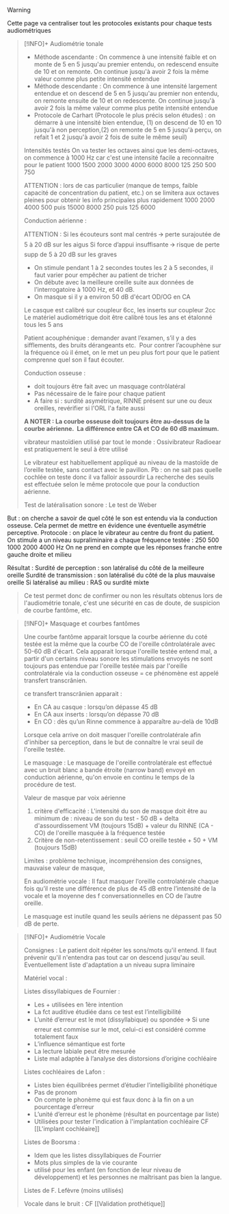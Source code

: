 >[!WARNING] 
>Cette page va centraliser tout les protocoles existants pour chaque tests audiométriques 

>[!INFO]+ Audiométrie tonale
>
>- Méthode ascendante : 
>On commence à une intensité faible et on monte de 5 en 5 jusqu'au premier entendu, on redescend ensuite de 10 et on remonte. On continue jusqu'à avoir 2 fois la même valeur comme plus petite intensité entendue
>- Méthode descendante : 
>On commence à une intensité largement entendue et on descend de 5 en 5 jusqu'au premier non entendu, on remonte ensuite de 10 et on redescente. On continue jusqu'à avoir 2 fois la même valeur comme plus petite intensité entendue
>- Protocole de Carhart (Protocole le plus précis selon études) :
on démarre à une intensité bien entendue, (1) on descend de 10 en 10 jusqu'à non perception,(2) on remonte de 5 en 5 jusqu'à perçu, on refait 1 et 2 jusqu'à avoir 2 fois de suite le même seuil)
>
>Intensités testés
>On va tester les octaves ainsi que les demi-octaves, on commence à 1000 Hz car c'est une intensité facile a reconnaitre pour le patient
>1000 1500 2000 3000 4000 6000 8000 125 250 500 750
>
>ATTENTION : lors de cas particulier (manque de temps, faible capacité de concentration du patient, etc.) on se limitera aux octaves pleines pour obtenir les info principales plus rapidement
>1000 2000 4000 500 puis 15000 8000 250 puis 125 6000
>
>Conduction aérienne :
>
>ATTENTION : 
>Si les écouteurs sont mal centrés 🡪 perte surajoutée de 5 à 20 dB sur les aigus
>Si force d’appui insuffisante 🡪 risque de perte supp de 5 à 20 dB sur les graves
>
>- On stimule pendant 1 à 2 secondes toutes les 2 à 5 secondes, il faut varier pour empêcher au patient de tricher
>- On débute avec la meilleure oreille suite aux données de l’interrogatoire à 1000 Hz, et 40 dB.
>- On masque si il y a environ 50 dB d'écart OD/OG en CA 
>
>Le casque est calibré sur coupleur 6cc, les inserts sur coupleur 2cc
>Le matériel audiométrique doit être calibré tous les ans et étalonné tous les 5 ans
>
>Patient acouphénique : demander avant l’examen, s’il y a des sifflements, des bruits dérangeants etc. 
>Pour contrer l’acouphène sur la fréquence où il émet, on le met un peu plus fort pour que le patient comprenne quel son il faut écouter.
>
>Conduction osseuse : 
>- doit toujours être fait avec un masquage contrôlatéral
>- Pas nécessaire de le faire pour chaque patient
>- A faire si : surdité asymétrique, RINNE présent sur une ou deux oreilles, revérifier si l'ORL l'a faite aussi 
>
>**A NOTER : 
>La courbe osseuse doit toujours être au-dessus de la courbe aérienne. 
>La différence entre CA et CO de 60 dB maximum.**
>
>vibrateur mastoïdien utilisé par tout le monde : Ossivibrateur Radioear est pratiquement le seul à être utilisé
>
>Le vibrateur est habituellement appliqué au niveau de la mastoïde de l’oreille testée, sans contact avec le pavillon.
>Pb : on ne sait pas quelle cochlée on teste donc il va falloir assourdir
>La recherche des seuils est effectuée selon le même protocole que pour la conduction aérienne.
>
>Test de latéralisation sonore : Le test de Weber
>
But : on cherche a savoir de quel côté le son est entendu via la conduction osseuse. Cela permet de mettre en évidence une éventuelle asymétrie perceptive.
Protocole : on place le vibrateur au centre du front du patient. On stimule a un niveau supraliminaire a chaque fréquence testée : 250 500 1000 2000 4000 Hz
On ne prend en compte que les réponses franche entre gauche droite et milieu
>
Résultat : 
Surdité de perception : son latéralisé du côté de la meilleure oreille
Surdité de transmission : son latéralisé du côté de la plus mauvaise oreille
Si latéralisé au milieu : RAS ou surdité mixte
>
>Ce test permet donc de confirmer ou non les résultats obtenus lors de l'audiométrie tonale, c'est une sécurité en cas de doute, de suspicion de courbe fantôme, etc.

>[!INFO]+ Masquage et courbes fantômes
>
>Une courbe fantôme apparait lorsque la courbe aérienne du coté testée est la même que la courbe CO de l'oreille côntrolatérale avec 50-60 dB d'écart. Cela apparait lorsque l'oreille testée entend mal, a partir d'un certains niveau sonore les stimulations envoyés ne sont toujours pas entendue par l'oreille testée mais par l'oreille controlatérale via la conduction osseuse = ce phénomène est appelé transfert transcrânien.
>
>ce transfert transcrânien apparait :
>
>- En CA au casque : lorsqu’on dépasse 45 dB
>- En CA aux inserts : lorsqu’on dépasse 70 dB
>- En CO : dès qu’un Rinne commence à apparaître au-delà de 10dB
>  
>  Lorsque cela arrive on doit masquer l'oreille controlatérale afin d'inhiber sa perception, dans le but de connaître le vrai seuil de l'oreille testée.
>
>Le masquage : 
>Le masquage de l'oreille controlatérale est effectué avec un bruit blanc a bande étroite (narrow band) envoyé en conduction aérienne, qu'on envoie en continu le temps de la procédure de test.
>
>Valeur de masque par voix aérienne
>1) critère d'efficacité : L'intensité du son de masque doit être au minimum de : niveau de son du test - 50 dB + delta d'assourdissement VM (toujours 15dB) + valeur du RINNE (CA - CO) de l'oreille masquée à la fréquence testée
>2) Critère de non-retentissement : seuil CO oreille testée + 50 + VM (toujours 15dB)
>   
>   Limites : problème technique, incompréhension des consignes, mauvaise valeur de masque,
>   
>En audiométrie vocale :
>Il faut masquer l’oreille controlatérale chaque fois qu’il reste une différence de plus de 45 dB entre l’intensité de la vocale et la moyenne des f conversationnelles en CO de l’autre oreille. 
>
>Le masquage est inutile quand les seuils aériens ne dépassent pas 50 dB de perte.

>[!INFO]+ Audiométrie Vocale
>
>
>
>Consignes :
>Le patient doit répéter les sons/mots qu'il entend. Il faut prévenir qu'il n'entendra pas tout car on descend jusqu'au seuil.
>Eventuellement liste d'adaptation a un niveau supra liminaire
>
>
>
>Matériel vocal : 
>
>Listes dissyllabiques de Fournier : 
>
>- Les + utilisées en 1ère intention 
>- La fct auditive étudiée dans ce test est l’intelligibilité 
>- L’unité d’erreur est le mot (dissyllabique) ou spondée 🡪 Si une erreur est commise sur le mot, celui-ci est considéré comme totalement faux 
>- L’influence sémantique est forte 
>- La lecture labiale peut être mesurée 
>- Liste mal adaptée à l’analyse des distorsions d’origine cochléaire
>
>Listes cochléaires de Lafon :
>
>- Listes bien équilibrées permet d’étudier l’intelligibilité phonétique
>- Pas de pronom 
>- On compte le phonème qui est faux donc à la fin on a un pourcentage d’erreur 
>- L’unité d’erreur est le phonème (résultat en pourcentage par liste)
>- Utilisées pour tester l'indication à l'implantation cochléaire CF [[L'implant cochléaire]]
>
>Listes de Boorsma :
>
>- Idem que les listes dissyllabiques de Fourrier 
>- Mots plus simples de la vie courante
>- utilisé pour les enfant (en fonction de leur niveau de développement) et les personnes ne maîtrisant pas bien la langue.
>
>  Listes de F. Lefèvre (moins utilisés)
>  
>  
>  Vocale dans le bruit :
>  CF [[Validation prothétique]]





